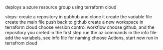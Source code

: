 deploys a azure resource group using terraform cloud

steps:
create a repository in gubhub and clone it 
create the variable file
create the main file
push back to github
create a new workspace in terraform cloud
choose version control workflow
choose github, and the repository you creted in the first step
run the az commands in the info file
add the variabels, see info file for naming
choose Actions, start new run in terrafrom cloud
